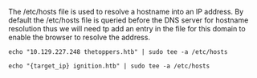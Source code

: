 The /etc/hosts file is used to resolve a hostname into an IP address. By default the /etc/hosts file is queried before the DNS server for hostname resolution thus we will need tp add an entry in the file for this domain to enable the browser to resolve the address.

```
echo "10.129.227.248 thetoppers.htb" | sudo tee -a /etc/hosts
```

```
echo "{target_ip} ignition.htb" | sudo tee -a /etc/hosts
```

